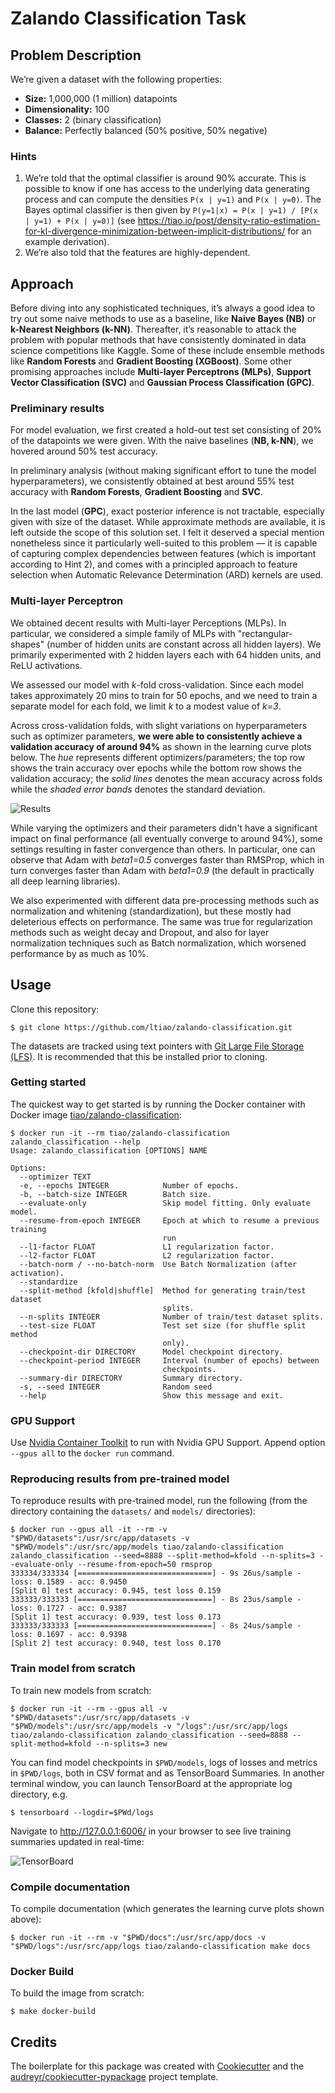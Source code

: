# Zalando Classification Task

## Problem Description

We’re given a dataset with the following properties:

* **Size:** 1,000,000 (1 million) datapoints
* **Dimensionality:** 100
* **Classes:** 2 (binary classification)
* **Balance:** Perfectly balanced (50% positive, 50% negative)

### Hints

1. We’re told that the optimal classifier is around 90% accurate. This is 
   possible to know if one has access to the underlying data generating process 
   and can compute the densities `P(x | y=1)` and `P(x | y=0)`. 
   The Bayes optimal classifier is then given by `P(y=1|x) = P(x | y=1) / [P(x | y=1) + P(x | y=0)]` 
   (see https://tiao.io/post/density-ratio-estimation-for-kl-divergence-minimization-between-implicit-distributions/ 
   for an example derivation).
2. We’re also told that the features are highly-dependent.

## Approach

Before diving into any sophisticated techniques, it’s always a good idea to try
out some naive methods to use as a baseline, like **Naive Bayes (NB)** or 
**k-Nearest Neighbors (k-NN)**. 
Thereafter, it’s reasonable to attack the problem with popular methods that 
have consistently dominated in data science competitions like Kaggle. Some of 
these include ensemble methods like **Random Forests** and **Gradient Boosting (XGBoost)**. 
Some other promising approaches include **Multi-layer Perceptrons (MLPs)**, 
**Support Vector Classification (SVC)** and **Gaussian Process Classification (GPC)**. 

### Preliminary results

For model evaluation, we first created a hold-out test set  consisting of 20% 
of the datapoints we were given. With the naive baselines (**NB, k-NN**), we 
hovered around 50% test accuracy.

In preliminary analysis (without making significant effort to tune the model 
hyperparameters), we consistently obtained at best around 55% test accuracy 
with **Random Forests**, **Gradient Boosting** and **SVC**.

In the last model (**GPC**), exact posterior inference is not tractable, 
especially given with size of the dataset. While approximate methods are 
available, it is left outside the scope of this solution set. I felt it 
deserved a special mention nonetheless since it particularly well-suited to 
this problem — it is capable of capturing complex dependencies between features
(which is important according to Hint 2), and comes with a principled approach
to feature selection when Automatic Relevance Determination (ARD) kernels are 
used.

### **Multi-layer Perceptron**

We obtained decent results with Multi-layer Perceptions (MLPs). In particular, 
we considered a simple family of MLPs with "rectangular-shapes" (number 
of hidden units are constant across all hidden layers). We primarily 
experimented with 2 hidden layers each with 64 hidden units, and ReLU 
activations.

We assessed our model with *k*-fold cross-validation. Since each model takes 
approximately 20 mins to train for 50 epochs, and we need to train a separate 
model for each fold, we limit *k* to a modest value of *k=3*.

Across cross-validation folds, with slight variations on hyperparameters such
as optimizer parameters, **we were able to consistently achieve a validation accuracy of around 94%** as shown in the learning curve plots below. 
The *hue* represents different optimizers/parameters; the top row shows the 
train accuracy over epochs while the bottom row shows the validation accuracy;
the *solid lines* denotes the mean accuracy across folds while the *shaded 
error bands* denotes the standard deviation.

![Results](results-2.hires.png)

While varying the optimizers and their parameters didn't have a significant 
impact on final performance (all eventually converge to around 94%), some 
settings resulting in faster convergence than others. In particular, one can
observe that Adam with *beta1=0.5* converges faster than RMSProp, which in turn
converges faster than Adam with *beta1=0.9* (the default in practically all 
deep learning libraries).

We also experimented with different data pre-processing methods such as 
normalization and whitening (standardization), but these mostly had deleterious 
effects on performance. The same was true for regularization methods such as 
weight decay and Dropout, and also for layer normalization techniques such as 
Batch normalization, which worsened performance by as much as 10%.

## Usage

Clone this repository:

```
$ git clone https://github.com/ltiao/zalando-classification.git
```

The datasets are tracked using text pointers with [Git Large File Storage (LFS)](https://git-lfs.github.com/).
It is recommended that this be installed prior to cloning.

### Getting started

The quickest way to get started is by running the Docker container with Docker 
image [tiao/zalando-classification](https://hub.docker.com/repository/docker/tiao/zalando-classification):

```console
$ docker run -it --rm tiao/zalando-classification zalando_classification --help
Usage: zalando_classification [OPTIONS] NAME

Options:
  --optimizer TEXT
  -e, --epochs INTEGER            Number of epochs.
  -b, --batch-size INTEGER        Batch size.
  --evaluate-only                 Skip model fitting. Only evaluate model.
  --resume-from-epoch INTEGER     Epoch at which to resume a previous training
                                  run
  --l1-factor FLOAT               L1 regularization factor.
  --l2-factor FLOAT               L2 regularization factor.
  --batch-norm / --no-batch-norm  Use Batch Normalization (after activation).
  --standardize
  --split-method [kfold|shuffle]  Method for generating train/test dataset
                                  splits.
  --n-splits INTEGER              Number of train/test dataset splits.
  --test-size FLOAT               Test set size (for shuffle split method
                                  only).
  --checkpoint-dir DIRECTORY      Model checkpoint directory.
  --checkpoint-period INTEGER     Interval (number of epochs) between
                                  checkpoints.
  --summary-dir DIRECTORY         Summary directory.
  -s, --seed INTEGER              Random seed
  --help                          Show this message and exit.
```

### GPU Support

Use [Nvidia Container Toolkit](https://github.com/NVIDIA/nvidia-docker/blob/master/README.md#quickstart) to run with Nvidia GPU Support. Append option `--gpus all` to
the `docker run` command.

### Reproducing results from pre-trained model

To reproduce results with pre-trained model, run the following (from the 
directory containing the `datasets/` and `models/` directories):

```console
$ docker run --gpus all -it --rm -v "$PWD/datasets":/usr/src/app/datasets -v "$PWD/models":/usr/src/app/models tiao/zalando-classification zalando_classification --seed=8888 --split-method=kfold --n-splits=3 --evaluate-only --resume-from-epoch=50 rmsprop
333334/333334 [==============================] - 9s 26us/sample - loss: 0.1589 - acc: 0.9450
[Split 0] test accuracy: 0.945, test loss 0.159
333333/333333 [==============================] - 8s 23us/sample - loss: 0.1727 - acc: 0.9387
[Split 1] test accuracy: 0.939, test loss 0.173
333333/333333 [==============================] - 8s 24us/sample - loss: 0.1697 - acc: 0.9398
[Split 2] test accuracy: 0.940, test loss 0.170
```

### Train model from scratch

To train new models from scratch:

```console
$ docker run -it --rm --gpus all -v "$PWD/datasets":/usr/src/app/datasets -v "$PWD/models":/usr/src/app/models -v "/logs":/usr/src/app/logs tiao/zalando-classification zalando_classification --seed=8888 --split-method=kfold --n-splits=3 new  
```

You can find model checkpoints in `$PWD/models`, logs of losses and metrics in 
`$PWD/logs`, both in CSV format and as TensorBoard Summaries. In another 
terminal window, you can launch TensorBoard at the appropriate log directory, e.g.

```console
$ tensorboard --logdir=$PWd/logs
```

Navigate to http://127.0.0.1:6006/ in your browser to see live training 
summaries updated in real-time:

![TensorBoard](tensorboard.png)

### Compile documentation

To compile documentation (which generates the learning curve plots shown above):

```console
$ docker run -it --rm -v "$PWD/docs":/usr/src/app/docs -v "$PWD/logs":/usr/src/app/logs tiao/zalando-classification make docs
```

### Docker Build

To build the image from scratch:

```console
$ make docker-build
```

## Credits

The boilerplate for this package was created with [Cookiecutter] and the 
[audreyr/cookiecutter-pypackage] project template.

[Cookiecutter]: https://github.com/audreyr/cookiecutter
[audreyr/cookiecutter-pypackage]: https://github.com/audreyr/cookiecutter-pypackage

